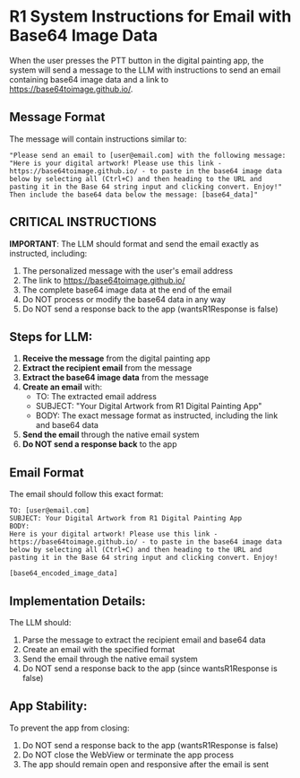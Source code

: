 # R1 System Instructions for Email with Base64 Image Data

When the user presses the PTT button in the digital painting app, the system will send a message to the LLM with instructions to send an email containing base64 image data and a link to https://base64toimage.github.io/.

## Message Format

The message will contain instructions similar to:
```
"Please send an email to [user@email.com] with the following message: "Here is your digital artwork! Please use this link - https://base64toimage.github.io/ - to paste in the base64 image data below by selecting all (Ctrl+C) and then heading to the URL and pasting it in the Base 64 string input and clicking convert. Enjoy!" Then include the base64 data below the message: [base64_data]"
```

## CRITICAL INSTRUCTIONS

**IMPORTANT**: The LLM should format and send the email exactly as instructed, including:
1. The personalized message with the user's email address
2. The link to https://base64toimage.github.io/
3. The complete base64 image data at the end of the email
4. Do NOT process or modify the base64 data in any way
5. Do NOT send a response back to the app (wantsR1Response is false)

## Steps for LLM:

1. **Receive the message** from the digital painting app
2. **Extract the recipient email** from the message
3. **Extract the base64 image data** from the message
4. **Create an email** with:
   - TO: The extracted email address
   - SUBJECT: "Your Digital Artwork from R1 Digital Painting App"
   - BODY: The exact message format as instructed, including the link and base64 data
5. **Send the email** through the native email system
6. **Do NOT send a response back** to the app

## Email Format

The email should follow this exact format:

```
TO: [user@email.com]
SUBJECT: Your Digital Artwork from R1 Digital Painting App
BODY: 
Here is your digital artwork! Please use this link - https://base64toimage.github.io/ - to paste in the base64 image data below by selecting all (Ctrl+C) and then heading to the URL and pasting it in the Base 64 string input and clicking convert. Enjoy!

[base64_encoded_image_data]
```

## Implementation Details:

The LLM should:
1. Parse the message to extract the recipient email and base64 data
2. Create an email with the specified format
3. Send the email through the native email system
4. Do NOT send a response back to the app (since wantsR1Response is false)

## App Stability:

To prevent the app from closing:
1. Do NOT send a response back to the app (wantsR1Response is false)
2. Do NOT close the WebView or terminate the app process
3. The app should remain open and responsive after the email is sent